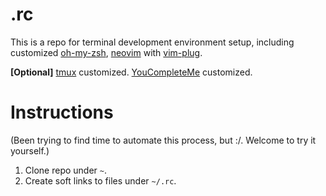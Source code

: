# .rc

This is a repo for terminal development environment setup, including customized [oh-my-zsh](https://github.com/robbyrussell/oh-my-zsh), [neovim](https://neovim.io/) with [vim-plug](https://github.com/junegunn/vim-plug).

__[Optional]__
[tmux](https://github.com/tmux/tmux) customized.
[YouCompleteMe](https://github.com/Valloric/YouCompleteMe) customized.

# Instructions
(Been trying to find time to automate this process, but :/. Welcome to try it yourself.)

1. Clone repo under `~`.
2. Create soft links to files under `~/.rc`.
